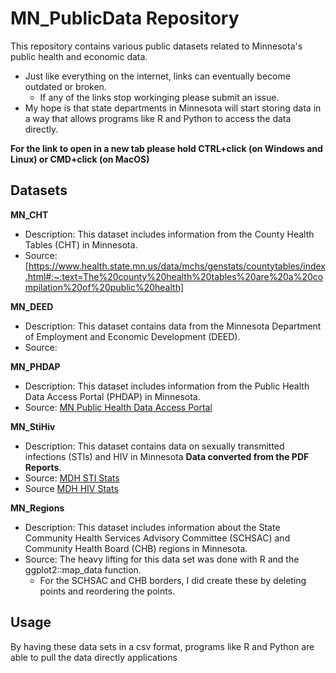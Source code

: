 # MN_PublicData Repository

This repository contains various public datasets related to Minnesota's public health and economic data.
   - Just like everything on the internet, links can eventually become outdated or broken.
      - If any of the links stop workinging please submit an issue. 
   - My hope is that state departments in Minnesota will start storing data in a way that allows programs like R and Python to access the data directly.

**For the link to open in a new tab please hold CTRL+click (on Windows and Linux) or CMD+click (on MacOS)**  

## Datasets

**MN_CHT**
   - Description: This dataset includes information from the County Health Tables (CHT) in Minnesota.
   - Source: [https://www.health.state.mn.us/data/mchs/genstats/countytables/index.html#:~:text=The%20county%20health%20tables%20are%20a%20compilation%20of%20public%20health]

**MN_DEED**
   - Description: This dataset contains data from the Minnesota Department of Employment and Economic Development (DEED).
   - Source: 

**MN_PHDAP**
   - Description: This dataset includes information from the Public Health Data Access Portal (PHDAP) in Minnesota.
   - Source: [MN Public Health Data Access Portal](https://data.web.health.state.mn.us/web/mndata)

**MN_StiHiv**
   - Description: This dataset contains data on sexually transmitted infections (STIs) and HIV in Minnesota **Data converted from the PDF Reports**.
   - Source: [MDH STI Stats](https://www.health.state.mn.us/diseases/stds/stats/index.html)
   - Source [MDH HIV Stats](https://www.health.state.mn.us/diseases/hiv/stats/index.html)

**MN_Regions**
   - Description: This dataset includes information about the State Community Health Services Advisory Committee (SCHSAC) and Community Health Board (CHB) regions in Minnesota.
   - Source: The heavy lifting for this data set was done with R and the ggplot2::map_data function.
      - For the SCHSAC and CHB borders, I did create these by deleting points and reordering the points.
     
## Usage

By having these data sets in a csv format, programs like R and Python are able to pull the data directly applications

